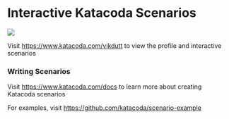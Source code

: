 # Interactive Katacoda Scenarios

[![](http://shields.katacoda.com/katacoda/vikdutt/count.svg)](https://www.katacoda.com/vikdutt "Get your profile on Katacoda.com")

Visit https://www.katacoda.com/vikdutt to view the profile and interactive scenarios

### Writing Scenarios
Visit https://www.katacoda.com/docs to learn more about creating Katacoda scenarios

For examples, visit https://github.com/katacoda/scenario-example
